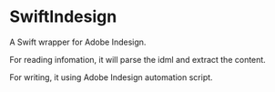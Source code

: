 # SwiftIndesign
A Swift wrapper for Adobe Indesign.

For reading infomation, it will parse the idml and extract the content.

For writing, it using Adobe Indesign automation script.
